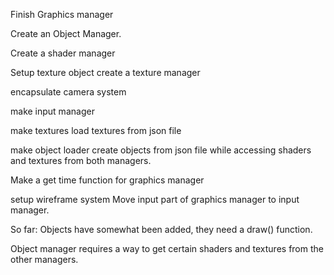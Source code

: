 Finish Graphics manager

Create an Object Manager.

Create a shader manager

Setup texture object
create a texture manager

encapsulate camera system

make input manager

make textures load textures from json file

make object loader create objects from json file while
accessing shaders and textures from both managers.

Make a get time function for graphics manager

setup wireframe system
Move input part of graphics manager to input manager.



So far:
Objects have somewhat been added, they need a draw() function.

Object manager requires a way to get certain shaders and textures from the other managers.